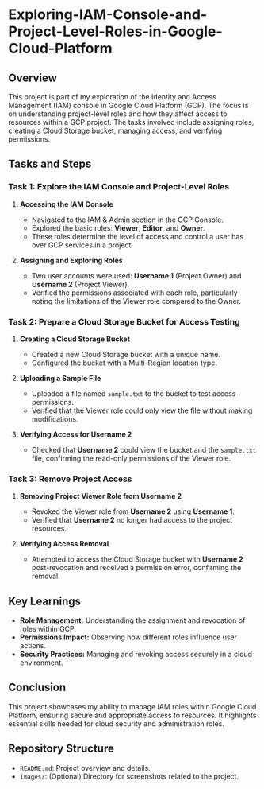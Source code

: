 # Exploring-IAM-Console-and-Project-Level-Roles-in-Google-Cloud-Platform

## Overview

This project is part of my exploration of the Identity and Access Management (IAM) console in Google Cloud Platform (GCP). The focus is on understanding project-level roles and how they affect access to resources within a GCP project. The tasks involved include assigning roles, creating a Cloud Storage bucket, managing access, and verifying permissions.

## Tasks and Steps

### Task 1: Explore the IAM Console and Project-Level Roles

1. **Accessing the IAM Console**
   - Navigated to the IAM & Admin section in the GCP Console.
   - Explored the basic roles: **Viewer**, **Editor**, and **Owner**.
   - These roles determine the level of access and control a user has over GCP services in a project.

2. **Assigning and Exploring Roles**
   - Two user accounts were used: **Username 1** (Project Owner) and **Username 2** (Project Viewer).
   - Verified the permissions associated with each role, particularly noting the limitations of the Viewer role compared to the Owner.

### Task 2: Prepare a Cloud Storage Bucket for Access Testing

1. **Creating a Cloud Storage Bucket**
   - Created a new Cloud Storage bucket with a unique name.
   - Configured the bucket with a Multi-Region location type.

2. **Uploading a Sample File**
   - Uploaded a file named `sample.txt` to the bucket to test access permissions.
   - Verified that the Viewer role could only view the file without making modifications.

3. **Verifying Access for Username 2**
   - Checked that **Username 2** could view the bucket and the `sample.txt` file, confirming the read-only permissions of the Viewer role.

### Task 3: Remove Project Access

1. **Removing Project Viewer Role from Username 2**
   - Revoked the Viewer role from **Username 2** using **Username 1**.
   - Verified that **Username 2** no longer had access to the project resources.

2. **Verifying Access Removal**
   - Attempted to access the Cloud Storage bucket with **Username 2** post-revocation and received a permission error, confirming the removal.

## Key Learnings

- **Role Management:** Understanding the assignment and revocation of roles within GCP.
- **Permissions Impact:** Observing how different roles influence user actions.
- **Security Practices:** Managing and revoking access securely in a cloud environment.

## Conclusion

This project showcases my ability to manage IAM roles within Google Cloud Platform, ensuring secure and appropriate access to resources. It highlights essential skills needed for cloud security and administration roles.

## Repository Structure

- `README.md`: Project overview and details.
- `images/`: (Optional) Directory for screenshots related to the project.

